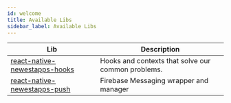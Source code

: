 ```yaml
---
id: welcome
title: Available Libs
sidebar_label: Available Libs
---
```


| Lib                                                        | Description                                        |
| ---------------------------------------------------------- | -------------------------------------------------- |
| [react-native-newestapps-hooks](/docs/hooks/hooks-install) | Hooks and contexts that solve our common problems. |
| [react-native-newestapps-push](/docs/push/push-install)    | Firebase Messaging wrapper and manager             |
